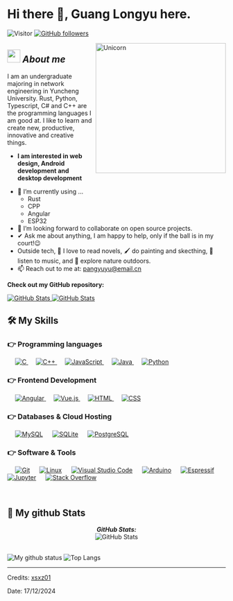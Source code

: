 # Hi there 👋, Guang Longyu here. 
![Visitor](https://visitor-badge.laobi.icu/badge?page_id=xsxz01.repoName) [![GitHub followers](https://img.shields.io/github/followers/xsxz01.svg?style=social&label=Follow)](https://github.com/xsxz01?tab=followers)<br/>

<!--
**xsxz01/xsxz01** is a ✨ _special_ ✨ repository because its `README.md` (this file) appears on your GitHub profile.
-->

<img align="right" width=300px alt="Unicorn" src="https://avatars.githubusercontent.com/u/11306322?v=4" />

## <img src="https://media.giphy.com/media/ObNTw8Uzwy6KQ/giphy.gif" width="30px">&nbsp;***About me***

I am an undergraduate majoring in network engineering in Yuncheng University. Rust, Python, Typescript, C# and C++ are the programming languages I am good at. I like to learn and create new, productive, innovative and creative things.
* **I am interested in web design, Android development and desktop development**
- 🌱 I’m currently using ...
  - Rust
  - CPP
  - Angular
  - ESP32
- 👯 I’m looking forward to collaborate on open source projects.
- ✔ Ask me about anything, I am happy to help, only if the ball is in my court!😉<br>
- Outside tech, 📖 I love to read novels, 🖌️ do painting and skecthing, 🎵 listen to music, and 🌴 explore nature outdoors.
- 📫 Reach out to me at: <a href="mailto://pangyuyu@email.cn">pangyuyu@email.cn</a>

__Check out my GitHub repository:__

<div>
  <p>
    <a href="https://github.com/xsxz01/pocketpy_rs.git">
      <img src="https://github-readme-stats.vercel.app/api/pin/?username=xsxz01&repo=pocketpy_rs" alt="GitHub Stats" />
    </a>
    <a href="https://github.com/xsxz01/ch9329_driver_rs.git">
      <img src="https://github-readme-stats.vercel.app/api/pin/?username=xsxz01&repo=ch9329_driver_rs" alt="GitHub Stats" />
    </a>
  </p>
</div>

## 🛠️ My Skills

### 👉 Programming languages

<p align="left"> 
  &emsp; 
  <a href="https://www.cprogramming.com/" target="_blank"> 
    <img alt="C" src="https://img.shields.io/badge/C%20-%232370ED.svg?logo=c&logoColor=white">
  </a> 
  &emsp;
  <a href="https://www.w3schools.com/cpp/" target="_blank"> 
    <img alt="C++" src="https://img.shields.io/badge/C++%20-%2300599C.svg?logo=c%2B%2B&logoColor=white">
  </a> 
  &emsp;
  <a href="https://developer.mozilla.org/en-US/docs/Web/JavaScript" target="_blank"> 
     <img alt="JavaScript" src="https://img.shields.io/badge/JavaScript%20-%23F7DF1E.svg?logo=javascript&logoColor=black">
   </a>
  &emsp;
  <a href="https://www.rust-lang.org/" target="_blank"> 
    <img alt="Java" src="https://img.shields.io/badge/Rust-%23007396.svg?logo=rust&logoColor=white">
  </a>
  &emsp;
   <a href="https://www.python.org" target="_blank">
    <img alt="Python" src="https://img.shields.io/badge/Python%20-%2314354C.svg?logo=python&logoColor=white">
  </a>
</p>

### 👉 Frontend Development
<p align="left"> 
   &emsp;
  <a href="https://angular.dev/" target="_blank"> 
    <img alt="Angular" src="https://img.shields.io/badge/Angular-%23563D7C.svg?style=flat&logo=angular&logoColor=white"/>
  </a>
  &emsp;
  <a href="https://vuejs.org/" target="_blank"> 
    <img alt="Vue.js" src="https://img.shields.io/badge/Vue.js-%23563D7C.svg?style=flat&logo=vuedotjs&logoColor=white"/>
  </a>
  &emsp; 
  <a href="https://www.w3.org/html/" target="_blank"> 
   <img alt="HTML" src="https://img.shields.io/badge/HTML5%20-%23E34F26.svg?logo=html5&logoColor=white">
  </a>   
  &emsp;
  <a href="https://www.w3schools.com/css/" target="_blank">
    <img alt="CSS" src="https://img.shields.io/badge/CSS%20-%231572B6.svg?logo=css3&logoColor=white">
  </a>
</p>

### 👉 Databases & Cloud Hosting
<p align="left">
  &emsp;
    <a href="https://www.mysql.com/"><img alt="MySQL" src="https://img.shields.io/badge/MySQL-%2300f.svg?style=flat&logo=mysql&logoColor=white"></a>
  &emsp;
    <a href="https://www.sqlite.org/"><img alt="SQLite" src ="https://img.shields.io/badge/sqlite-%2307405e.svg?style=flat&logo=sqlite&logoColor=white"/></a>
  &emsp;
    <a href="https://www.postgresql.org/"><img alt="PostgreSQL" src="https://img.shields.io/badge/PostgreSQL-%23327FC7.svg?style=flat&logo=postgresql&logoColor=white"></a>
 </p>

 ### 👉 Software & Tools
 
<p>
  &emsp;
    <a href="#"><img alt="Git" src="https://img.shields.io/badge/Git%20-%23F05033.svg?logo=git&logoColor=white"></a>
  &emsp;
    <a href="#"><img alt="Linux" src="https://img.shields.io/badge/Linux-FCC624?style=flat&logo=linux&logoColor=black"></a>
  &emsp;
    <a href="#"><img alt="Visual Studio Code" src="https://img.shields.io/badge/VSCodium-0078d7.svg?logo=vscodium&logoColor=white"></a>
  &emsp;
    <a href="#"><img alt="Arduino" src="https://img.shields.io/badge/Arduino-0078d7.svg?logo=arduino&logoColor=white"></a>
  &emsp;
    <a href="#"><img alt="Espressif" src="https://img.shields.io/badge/Espressif-0078d7.svg?logo=espressif&logoColor=white"></a>
  &emsp;
    <a href="#"><img alt="Jupyter" src="https://img.shields.io/badge/Jupyter%20-%23F37626.svg?logo=Jupyter&logoColor=white"></a>
  &emsp;
    <a href="#"><img alt="Stack Overflow" src="https://img.shields.io/badge/-Stack%20Overflow-FE7A16?logo=stack-overflow&logoColor=white"></a>
  &emsp;
</p>

<br/>

<h2>👀 My github Stats</h2>

<div>
  
  <p align="center">
  <b><em>GitHub Stats:</em></b> <br/>
    <img src="https://github-readme-streak-stats.herokuapp.com/?user=xsxz01" alt="GitHub Stats" /> <br/><br/>
  
</div>

![My github status](https://github-readme-stats.vercel.app/api?username=xsxz01&show_icons=true&include_all_commits=true)
![Top Langs](https://github-readme-stats.vercel.app/api/top-langs/?username=xsxz01&layout=compact)

---------------------------------------------------------------------------------------------------------------------
Credits: <a href="https://github.com/xsxz01">xsxz01</a>

Date: 17/12/2024
